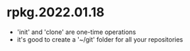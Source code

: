 # rpkg.2022.01.18

- 'init' and 'clone' are one-time operations
- it's good to create a '~/git' folder for all your repositories

